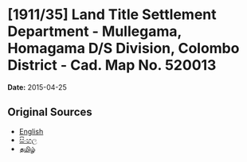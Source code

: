 # [1911/35] Land Title Settlement Department - Mullegama, Homagama D/S Division, Colombo District - Cad. Map No. 520013

**Date:** 2015-04-25

## Original Sources

- [English](https://documents.gov.lk/view/extra-gazettes/2015/4/1911-35_E.pdf)
- [සිංහල](https://documents.gov.lk/view/extra-gazettes/2015/4/1911-35_S.pdf)
- [தமிழ்](https://documents.gov.lk/view/extra-gazettes/2015/4/1911-35_T.pdf)
